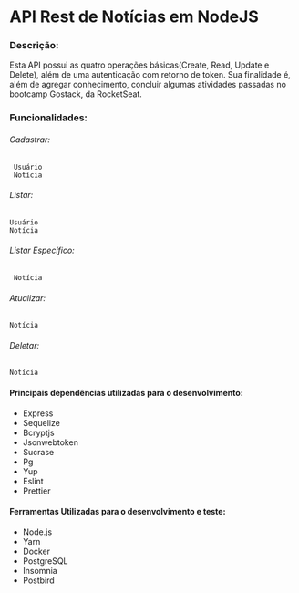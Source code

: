 # API Rest de Notícias em NodeJS

### Descrição:

Esta API possui as quatro operações básicas(Create, Read, Update e Delete), além de uma autenticação com retorno de token. Sua finalidade é, além de agregar conhecimento, concluir algumas atividades passadas no bootcamp Gostack, da RocketSeat.


### Funcionalidades:
###### Cadastrar:
	 Usuário
	 Notícia
###### Listar:
	Usuário
	Notícia
###### Listar Específico:
	 Notícia
###### Atualizar:
	Notícia
###### Deletar:
	Notícia

#### Principais dependências utilizadas para o desenvolvimento:
- Express 
- Sequelize 
- Bcryptjs 
- Jsonwebtoken 
- Sucrase 
- Pg 
- Yup 
- Eslint 
- Prettier 
	
#### Ferramentas Utilizadas para o desenvolvimento e teste:
- Node.js
- Yarn
- Docker
- PostgreSQL
- Insomnia
- Postbird






	

	


	
